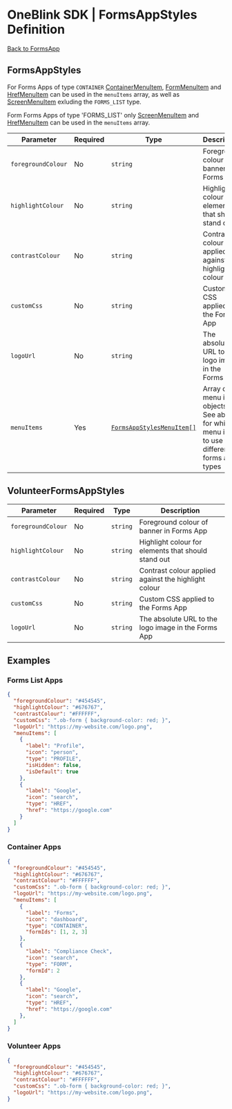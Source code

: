 # OneBlink SDK | FormsAppStyles Definition

[Back to FormsApp](./README.md)

## FormsAppStyles

For Forms Apps of type `CONTAINER` [ContainerMenuItem](./FormsAppStylesMenuItems.md#containermenuitem), [FormMenuItem](./FormsAppStylesMenuItems.md#formmenuitem) and [HrefMenuItem](./FormsAppStylesMenuItems.md#hrefmenuitem) can be used in the `menuItems` array, as well as [ScreenMenuItem](./FormsAppStylesMenuItems.md#screenmenuitem) exluding the `FORMS_LIST` type.

Form Forms Apps of type 'FORMS_LIST' only [ScreenMenuItem](./FormsAppStylesMenuItems.md#screenmenuitem) and [HrefMenuItem](./FormsAppStylesMenuItems.md#hrefmenuitem) can be used in the `menuItems` array.

| Parameter          | Required | Type                                                       | Description                                                                                     |
| ------------------ | -------- | ---------------------------------------------------------- | ----------------------------------------------------------------------------------------------- |
| `foregroundColour` | No       | `string`                                                   | Foreground colour of banner in Forms App                                                        |
| `highlightColour`  | No       | `string`                                                   | Highlight colour for elements that should stand out                                             |
| `contrastColour`   | No       | `string`                                                   | Contrast colour applied against the highlight colour                                            |
| `customCss`        | No       | `string`                                                   | Custom CSS applied to the Forms App                                                             |
| `logoUrl`          | No       | `string`                                                   | The absolute URL to the logo image in the Forms App                                             |
| `menuItems`        | Yes      | [`FormsAppStylesMenuItem[]`](./FormsAppStylesMenuItems.md) | Array of menu item objects. See above for which menu items to use for different forms app types |

## VolunteerFormsAppStyles

| Parameter          | Required | Type     | Description                                          |
| ------------------ | -------- | -------- | ---------------------------------------------------- |
| `foregroundColour` | No       | `string` | Foreground colour of banner in Forms App             |
| `highlightColour`  | No       | `string` | Highlight colour for elements that should stand out  |
| `contrastColour`   | No       | `string` | Contrast colour applied against the highlight colour |
| `customCss`        | No       | `string` | Custom CSS applied to the Forms App                  |
| `logoUrl`          | No       | `string` | The absolute URL to the logo image in the Forms App  |

## Examples

### Forms List Apps

```JSON
{
  "foregroundColour": "#454545",
  "highlightColour": "#676767",
  "contrastColour": "#FFFFFF",
  "customCss": ".ob-form { background-color: red; }",
  "logoUrl": "https://my-website.com/logo.png",
  "menuItems": [
    {
      "label": "Profile",
      "icon": "person",
      "type": "PROFILE",
      "isHidden": false,
      "isDefault": true
    },
    {
      "label": "Google",
      "icon": "search",
      "type": "HREF",
      "href": "https://google.com"
    }
  ]
}
```

### Container Apps

```JSON
{
  "foregroundColour": "#454545",
  "highlightColour": "#676767",
  "contrastColour": "#FFFFFF",
  "customCss": ".ob-form { background-color: red; }",
  "logoUrl": "https://my-website.com/logo.png",
  "menuItems": [
    {
      "label": "Forms",
      "icon": "dashboard",
      "type": "CONTAINER",
      "formIds": [1, 2, 3]
    },
    {
      "label": "Compliance Check",
      "icon": "search",
      "type": "FORM",
      "formId": 2
    },
    {
      "label": "Google",
      "icon": "search",
      "type": "HREF",
      "href": "https://google.com"
    },
  ]
}
```

### Volunteer Apps

```JSON
{
  "foregroundColour": "#454545",
  "highlightColour": "#676767",
  "contrastColour": "#FFFFFF",
  "customCss": ".ob-form { background-color: red; }",
  "logoUrl": "https://my-website.com/logo.png",
}
```
